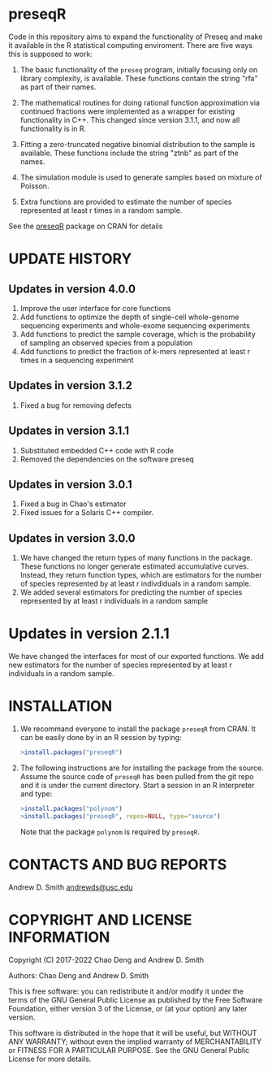 preseqR
=======

Code in this repository aims to expand the functionality of Preseq and
make it available in the R statistical computing enviroment. There are
five ways this is supposed to work:

1.  The basic functionality of the `preseq` program, initially
    focusing only on library complexity, is available. These functions
    contain the string "rfa" as part of their names.

2.  The mathematical routines for doing rational function
    approximation via continued fractions were implemented as a
    wrapper for existing functionality in C++. This changed since
    version 3.1.1, and now all functionality is in R.

3.  Fitting a zero-truncated negative binomial distribution to the
    sample is available. These functions include the string "ztnb" as
    part of the names.

4.  The simulation module is used to generate samples based on mixture
    of Poisson.

5.  Extra functions are provided to estimate the number of species
    represented at least r times in a random sample.

See the [preseqR](https://cran.r-project.org/package=preseqR) package
on CRAN for details

UPDATE HISTORY
==============

Updates in version 4.0.0
------------------------
1. Improve the user interface for core functions
2. Add functions to optimize the depth of single-cell whole-genome
   sequencing experiments and whole-exome sequencing experiments
3. Add functions to predict the sample coverage, which is the
   probability of sampling an observed species from a population
4. Add functions to predict the fraction of k-mers represented at
   least r times in a sequencing experiment

Updates in version 3.1.2
------------------------
1. Fixed a bug for removing defects

Updates in version 3.1.1
------------------------
1. Substituted embedded C++ code with R code
2. Removed the dependencies on the software preseq

Updates in version 3.0.1
------------------------
1. Fixed a bug in Chao's estimator
2. Fixed issues for a Solaris C++ compiler.

Updates in version 3.0.0
------------------------
1. We have changed the return types of many functions in the
   package. These functions no longer generate estimated accumulative
   curves.  Instead, they return function types, which are estimators
   for the number of species represented by at least r indivdiduals in
   a random sample.
2. We added several estimators for predicting the number of species
   represented by at least r individuals in a random sample

Updates in version 2.1.1
========================

We have changed the interfaces for most of our exported functions. We
add new estimators for the number of species represented by at least r
individuals in a random sample.

INSTALLATION
============

1. We recommand everyone to install the package `preseqR` from CRAN.
   It can be easily done by in an R session by typing:
   ```R
   >install.packages("preseqR")
   ```

2. The following instructions are for installing the package from the
   source. Assume the source code of `preseqR` has been pulled from the
   git repo and it is under the current directory. Start a session in an
   R interpreter and type:
   ```R
   >install.packages("polynom")
   >install.packages("preseqR", repos=NULL, type="source")
   ```
   Note that the package `polynom` is required by `preseqR`.

CONTACTS AND BUG REPORTS
========================

Andrew D. Smith
andrewds@usc.edu

COPYRIGHT AND LICENSE INFORMATION
=================================

Copyright (C) 2017-2022 Chao Deng and Andrew D. Smith

Authors: Chao Deng and Andrew D. Smith

This is free software: you can redistribute it and/or modify it under
the terms of the GNU General Public License as published by the Free
Software Foundation, either version 3 of the License, or (at your
option) any later version.

This software is distributed in the hope that it will be useful, but
WITHOUT ANY WARRANTY; without even the implied warranty of
MERCHANTABILITY or FITNESS FOR A PARTICULAR PURPOSE. See the GNU
General Public License for more details.
